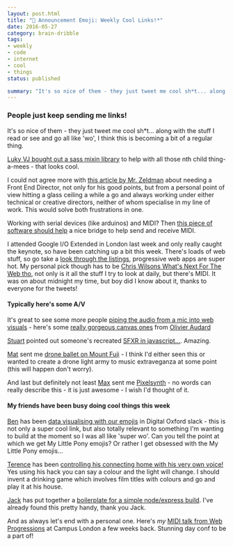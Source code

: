 ```yaml
---
layout: post.html
title: "📢 Announcement Emoji: Weekly Cool Links!*"
date: 2016-05-27
category: brain-dribble
tags:
- weekly
- code
- internet
- cool
- things
status: published

summary: "It's so nice of them - they just tweet me cool sh*t... along with the stuff I read or see and go all like 'wo'"
---
```


### People just keep sending me links!

It's so nice of them - they just tweet me cool sh*t... along with the stuff I read or see and go all like 'wo', I think this is becoming a bit of a regular thing.

[Luky VJ bought out a sass mixin library](https://github.com/LukyVj/family.scss) to help with all those nth child thing-a-mees - that looks cool.

I could not agree more with [this article by Mr. Zeldman](http://www.zeldman.com/2016/05/24/position-wanted-front-end-director/) about needing a Front End Director, not only for his good points, but from a personal point of view hitting a glass ceiling a while a go and always working under either technical or creative directors, neither of whom specialise in my line of work. This would solve both frustrations in one.

Working with serial devices (like arduinos) and MIDI? Then [this piece of software should help](http://projectgus.github.io/hairless-midiserial/) a nice bridge to help send and receive MIDI.

I attended Google I/O Extended in London last week and only really caught the keynote, so have been catching up a bit this week. There's loads of web stuff, so go take a [look through the listings](https://www.youtube.com/playlist?list=PLOU2XLYxmsILe6_eGvDN3GyiodoV3qNSC), progressive web apps are super hot. My personal pick though has to be [Chris Wilsons What's Next For The Web tho](https://www.youtube.com/watch?v=bK6Ah68jEX8&index=97&list=PLOU2XLYxmsILe6_eGvDN3GyiodoV3qNSC), not only is it all the stuff I try to look at daily, but there's MIDI. It was on about midnight my time, but boy did I know about it, thanks to everyone for the tweets!

#### Typically here's some A/V

It's great to see some more people [piping the audio from a mic into web visuals](https://codepen.io/Rumyra/pen/ojoGwb) - here's some [really gorgeous canvas ones](https://the-way-we-move.surge.sh/) from [Olivier Audard](https://twitter.com/_dhar)

[Stuart](https://twitter.com/sil) pointed out someone's recreated [SFXR in javascript...](http://loov.io/jsfx/). Amazing.

[Mat](https://twitter.com/matharden) sent me [drone ballet on Mount Fuji](https://vimeo.com/163266757) - I think I'd either seen this or wanted to create a drone light army to music extraveganza at some point (this will happen don't worry).

And last but definitely not least [Max](https://twitter.com/omgmog) sent me [Pixelsynth](https://ojack.github.io/PIXELSYNTH/) - no words can really describe this - it is just awesome - I wish I'd thought of it.

#### My friends have been busy doing cool things this week

[Ben](https://twitter.com/benjaminbenben) has been [data visualising with our emojis](https://historoji.herokuapp.com/) in Digital Oxford slack - this is not only a super cool link, but also totally relevant to something I'm wanting to build at the moment so I was all like 'super wo'. Can you tell the point at which we get My Little Pony emojis? Or rather I get obsessed with the My Little Pony emojis...

[Terence](https://twitter.com/edent) has been [controlling his connecting home with his very own voice!](https://shkspr.mobi/blog/2016/05/singing-to-my-light-bulbs/) Yes using his hack you can say a colour and the light will change. I should invent a drinking game which involves film titles with colours and go and play it at his house.

[Jack](https://twitter.com/Jack_Franklin) has put together a [boilerplate for a simple node/express build](https://github.com/jackfranklin/express-server-boilerplate). I've already found this pretty handy, thank you Jack.

And as always let's end with a personal one. Here's *my* [MIDI talk from Web Progressions](https://www.youtube.com/watch?v=x2v3mQOvOms&feature=youtu.be) at Campus London a few weeks back. Stunning day conf to be a part of!